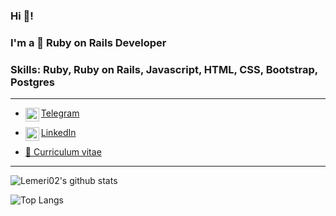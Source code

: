 ### Hi 👋!   
### I'm a 💎 Ruby on Rails Developer
### Skills: Ruby, Ruby on Rails, Javascript, HTML, CSS, Bootstrap, Postgres

----------

- [<img align="left" alt="Telegram" width="22px" src="https://cdn.jsdelivr.net/npm/simple-icons@v3/icons/telegram.svg" /> Telegram](https://t.me/lemeri) <br />

- [<img align="left" alt="LinkedIn" width="22px" src="https://cdn.jsdelivr.net/npm/simple-icons@v3/icons/linkedin.svg" />LinkedIn](https://www.linkedin.com/in/iremel/) <br />

- [📄 Curriculum vitae](https://lemeri02.github.io/cv/)

----------

![Lemeri02's github stats](https://github-readme-stats.vercel.app/api?username=Lemeri02&show_icons=true)

![Top Langs](https://github-readme-stats.vercel.app/api/top-langs/?username=Lemeri02&layout=compact)

<!--
**Lemeri02/Lemeri02** is a ✨ _special_ ✨ repository because its `README.md` (this file) appears on your GitHub profile.

Here are some ideas to get you started:

- 🔭 I’m currently working on ...
- 🌱 I’m currently learning ...
- 👯 I’m looking to collaborate on ...
- 🤔 I’m looking for help with ...
- 💬 Ask me about ...
- 📫 How to reach me: ...
- 😄 Pronouns: ...
- ⚡ Fun fact: ...
-->
